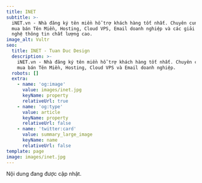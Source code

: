 ```yaml
---
title: INET
subtitle: >-
  iNET.vn - Nhà đăng ký tên miền hỗ trợ khách hàng tốt nhất. Chuyên cung cấp,
  mua bán Tên Miền, Hosting, Cloud VPS, Email doanh nghiệp và các giải pháp công
  nghệ thông tin chất lượng cao.
image_alt: Vultr
seo:
  title: INET - Tuan Duc Design
  description: >-
    iNET.vn - Nhà đăng ký tên miền hỗ trợ khách hàng tốt nhất. Chuyên cung cấp,
    mua bán Tên Miền, Hosting, Cloud VPS và Email doanh nghiệp.
  robots: []
  extra:
    - name: 'og:image'
      value: images/inet.jpg
      keyName: property
      relativeUrl: true
    - name: 'og:type'
      value: article
      keyName: property
      relativeUrl: false
    - name: 'twitter:card'
      value: summary_large_image
      keyName: name
      relativeUrl: false
template: page
image: images/inet.jpg
---
```

Nội dung đang được cập nhật.
